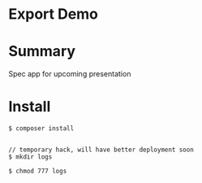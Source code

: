 # Export Demo

# Summary

Spec app for upcoming presentation 

# Install

```
$ composer install


// temporary hack, will have better deployment soon
$ mkdir logs

$ chmod 777 logs
```